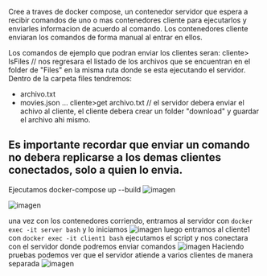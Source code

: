 Cree a traves de docker compose, un contenedor servidor que espera a recibir comandos de uno o mas contenedores cliente para ejecutarlos y enviarles informacion de acuerdo al comando.
Los contenedores cliente enviaran los comandos de forma manual al entrar en ellos.

Los comandos de ejemplo que podran enviar los clientes seran:
cliente> lsFiles     // nos regresara el listado de los archivos que se encuentran en el folder de "Files" en la misma ruta donde se esta ejecutando el servidor.
Dentro de la carpeta files tendremos:
- archivo.txt
- movies.json
...
cliente>get archivo.txt  // el servidor debera enviar el achivo al cliente, el cliente debera crear un folder "download" y guardar el archivo ahi mismo.

Es importante recordar que enviar un comando no debera replicarse a los demas clientes conectados, solo a quien lo envia.
-----------------------------------
Ejecutamos docker-compose up --build
![imagen](https://github.com/user-attachments/assets/3680da4b-cb0c-4aea-b142-3f1844c2fc08)

![imagen](https://github.com/user-attachments/assets/5675ff9d-9a33-4754-8176-ba6c45755093)

una vez con los contenedores corriendo, entramos al servidor con ``docker exec -it server bash`` y lo iniciamos
![imagen](https://github.com/user-attachments/assets/4cac0bc9-b2de-41fb-b8a9-79060e069696)
luego entramos al cliente1 con ``docker exec -it client1 bash`` ejecutamos el script y nos conectara con el servidor donde podremos enviar comandos
![imagen](https://github.com/user-attachments/assets/cd73cb88-58f4-46af-894f-e152471ec8b6)
Haciendo pruebas podemos ver que el servidor atiende a varios clientes de manera separada
![imagen](https://github.com/user-attachments/assets/413092a0-4c35-4a31-a648-b21a628c1b2c)


